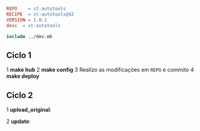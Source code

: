 ```Makefile
REPO    = st-autotools
RECIPE  = st-autotools@42
VERSION = 1.0.1
desc  = st-autotools

include ../dev.mk
```

## Ciclo 1

1 **make hub**
2 **make config**
3 Realizo as modificações em `REPO` e commito
4 **make deploy**


## Ciclo 2
1  **upload_original**:

2  **update**:
